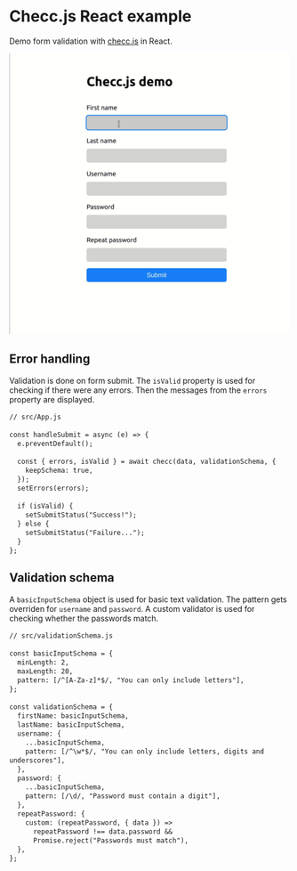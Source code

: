 # Checc.js React example

Demo form validation with [checc.js](https://github.com/tomek-ch/checc.js) in React.

![Checc.js demo](/demo.gif)

## Error handling

Validation is done on form submit. The `isValid` property is used for checking if there were any errors. Then the messages from the `errors` property are displayed.

```
// src/App.js

const handleSubmit = async (e) => {
  e.preventDefault();

  const { errors, isValid } = await checc(data, validationSchema, {
    keepSchema: true,
  });
  setErrors(errors);

  if (isValid) {
    setSubmitStatus("Success!");
  } else {
    setSubmitStatus("Failure...");
  }
};
```

## Validation schema

A `basicInputSchema` object is used for basic text validation. The pattern gets overriden for `username` and `password`. A custom validator is used for checking whether the passwords match.

```
// src/validationSchema.js

const basicInputSchema = {
  minLength: 2,
  maxLength: 20,
  pattern: [/^[A-Za-z]*$/, "You can only include letters"],
};

const validationSchema = {
  firstName: basicInputSchema,
  lastName: basicInputSchema,
  username: {
    ...basicInputSchema,
    pattern: [/^\w*$/, "You can only include letters, digits and underscores"],
  },
  password: {
    ...basicInputSchema,
    pattern: [/\d/, "Password must contain a digit"],
  },
  repeatPassword: {
    custom: (repeatPassword, { data }) =>
      repeatPassword !== data.password &&
      Promise.reject("Passwords must match"),
  },
};
```
